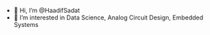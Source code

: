 - 👋 Hi, I’m @HaadifSadat
- 👀 I’m interested in Data Science, Analog Circuit Design, Embedded Systems

<!---
HaadifSadat/HaadifSadat is a ✨ special ✨ repository because its `README.md` (this file) appears on your GitHub profile.
You can click the Preview link to take a look at your changes.
--->
